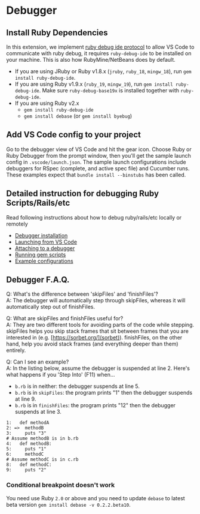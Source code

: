 # Debugger

## Install Ruby Dependencies

In this extension, we implement [ruby debug ide protocol](https://github.com/ruby-debug/ruby-debug-ide/blob/main/doc/protocol-spec.texi) to allow VS Code to communicate with ruby debug, it requires `ruby-debug-ide` to be installed on your machine. This is also how RubyMine/NetBeans does by default.

- If you are using JRuby or Ruby v1.8.x (`jruby`, `ruby_18`, `mingw_18`), run `gem install ruby-debug-ide`.
- If you are using Ruby v1.9.x (`ruby_19`, `mingw_19`), run `gem install ruby-debug-ide`. Make sure `ruby-debug-base19x` is installed together with `ruby-debug-ide`.
- If you are using Ruby v2.x
  - `gem install ruby-debug-ide`
  - `gem install debase` (or `gem install byebug`)

## Add VS Code config to your project

Go to the debugger view of VS Code and hit the gear icon. Choose Ruby or Ruby Debugger from the prompt window, then you'll get the sample launch config in `.vscode/launch.json`. The sample launch configurations include debuggers for RSpec (complete, and active spec file) and Cucumber runs. These examples expect that `bundle install --binstubs` has been called.

## Detailed instruction for debugging Ruby Scripts/Rails/etc

Read following instructions about how to debug ruby/rails/etc locally or remotely

- [Debugger installation](https://github.com/rubyide/vscode-ruby/wiki/1.-Debugger-Installation)
- [Launching from VS Code](https://github.com/rubyide/vscode-ruby/wiki/2.-Launching-from-VS-Code)
- [Attaching to a debugger](https://github.com/rubyide/vscode-ruby/wiki/3.-Attaching-to-a-debugger)
- [Running gem scripts](https://github.com/rubyide/vscode-ruby/wiki/4.-Running-gem-scripts)
- [Example configurations](https://github.com/rubyide/vscode-ruby/wiki/5.-Example-configurations)

## Debugger F.A.Q.

Q: What's the difference between 'skipFiles' and 'finishFiles'?  
A: The debugger will automatically step through skipFiles, whereas it will automatically step out of finishFiles.

Q: What are skipFiles and finishFiles useful for?  
A: They are two different tools for avoiding parts of the code while stepping. skipFiles helps you skip stack frames that sit between frames that you are interested in (e.g. [https://sorbet.org/](sorbet)). finishFiles, on the other hand, help you avoid stack frames (and everything deeper than them) entirely.

Q: Can I see an example?  
A: In the listing below, assume the debugger is suspended at line 2. Here's what happens if you 'Step Into' (F11) when...

* `b.rb` is in neither: the debugger suspends at line 5.
* `b.rb` is in `skipFiles`: the program prints "1" then the debugger suspends at line 9.
* `b.rb` is in `finishFiles`: the program prints "12" then the debugger suspends at line 3. 

```
1:   def methodA
2: =>  methodB
3:     puts "3"
# Assume methodB is in b.rb
4:   def methodB:
5:     puts "1"
6:     methodC
# Assume methodC is in c.rb
8:   def methodC:
9:     puts "2"
```

### Conditional breakpoint doesn't work

You need use Ruby `2.0` or above and you need to update `debase` to latest beta version `gem install debase -v 0.2.2.beta10`.

